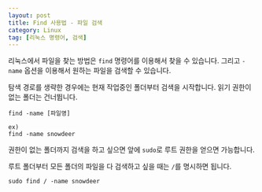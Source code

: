 ```yaml
---
layout: post
title: Find 사용법 - 파일 검색
category: Linux
tag: [리눅스 명령어, 검색]
---
```


리눅스에서 파일을 찾는 방법은 `find` 명령어를 이용해서 찾을 수 있습니다.
그리고 `-name` 옵션을 이용해서 원하는 파일을 검색할 수 있습니다.

탐색 경로를 생략한 경우에는 현재 작업중인 폴더부터 검색을 시작합니다.
읽기 권한이 없는 폴더는 건너뜁니다.

~~~
find -name [파일명]

ex)
find -name snowdeer
~~~

권한이 없는 폴더까지 검색을 하고 싶으면 앞에 `sudo`로 루트 권한을 얻으면 가능합니다.

루트 폴더부터 모든 폴더의 파일을 다 검색하고 싶을 때는 `/`를 명시하면 됩니다.

~~~
sudo find / -name snowdeer
~~~
